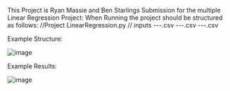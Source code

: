 This Project is Ryan Massie and Ben Starlings Submission for the multiple Linear Regression Project:
When Running the project should be structured as follows:
//Project
LinearRegression.py
  // inputs
    ---.csv
    ---.csv
    ---.csv

Example Structure:

![image](https://github.com/BlastermanR/MultipleLinearRegressionProject/assets/112714065/f3987262-cde4-4efb-a784-759dc8e965d9)

Example Results:

![image](https://github.com/BlastermanR/MultipleLinearRegressionProject/assets/112714065/3196e4c6-cbf5-4b6c-88ec-90bab13506bb)

